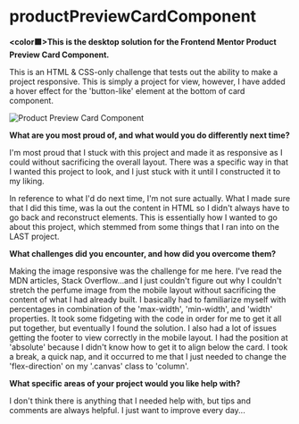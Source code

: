 # productPreviewCardComponent
**<color🟩>This is the desktop solution for the Frontend Mentor Product Preview Card Component.**

This is an HTML & CSS-only challenge that tests out the ability to make a project responsive.  This is simply a project for view, however, I have added a hover effect for the 'button-like' element at the bottom of card component.

![Product Preview Card Component](https://github.com/cdanderson76/productPreviewCardComponent/assets/138369806/3f1d5a20-6540-4ac3-813b-024ed1fabeba)

**What are you most proud of, and what would you do differently next time?**

I'm most proud that I stuck with this project and made it as responsive as I could without sacrificing the overall layout.  There was a specific way in that I wanted this project to look, and I just stuck with it until I constructed it to my liking.

In reference to what I'd do next time, I'm not sure actually.  What I made sure that I did this time, was la out the content in HTML so I didn't always have to go back and reconstruct elements.  This is essentially how I wanted to go about this project, which stemmed from some things that I ran into on the LAST project.


**What challenges did you encounter, and how did you overcome them?**

Making the image responsive was the challenge for me here.  I've read the MDN articles, Stack Overflow...and I just couldn't figure out why I couldn't stretch the perfume image from the mobile layout without sacrificing the content of what I had already built.  I basically had to familiarize myself with percentages in combination of the 'max-width', 'min-width', and 'width' properties.  It took some fidgeting with the code in order for me to get it all put together, but eventually I found the solution.  I also had a lot of issues getting the footer to view correctly in the mobile layout.  I had the position at 'absolute' because I didn't know how to get it to align below the card.  I took a break, a quick nap, and it occurred to me that I just needed to change the 'flex-direction' on my '.canvas' class to 'column'.


**What specific areas of your project would you like help with?**

I don't think there is anything that I needed help with, but tips and comments are always helpful. I just want to improve every day...
